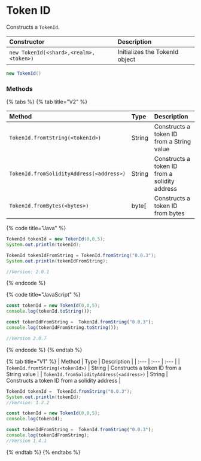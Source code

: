 # Token ID

Constructs a `TokenId`.

| Constructor | Description |
| :--- | :--- |
| `new TokenId(<shard>,<realm>,<token>)` | Initializes the TokenId object |

```java
new TokenId()
```

### Methods

{% tabs %}
{% tab title="V2" %}


| Method | Type | Description |
| :--- | :--- | :--- |
| `TokenId.fromtString(<tokenId>)` | String | Constructs a token ID from a String value |
| `TokenId.fromSolidityAddress(<address>)` | String | Constructs a token ID from a solidity address |
| `TokenId.fromBytes(<bytes>)` | byte\[ | Constructs a token ID from bytes  |

{% code title="Java" %}
```java
TokenId tokenId = new TokenId(0,0,5);
System.out.println(tokenId);

TokenId tokenIdFromString = TokenId.fromString("0.0.3");
System.out.println(tokenIdFromString);

//Version: 2.0.1
```
{% endcode %}

{% code title="JavaScript" %}
```javascript
const tokenId = new TokenId(0,0,5);
console.log(tokenId.toString());

const tokenIdFromString =  TokenId.fromString("0.0.3");
console.log(tokenIdFromString.toString());

//Version 2.0.7
```
{% endcode %}
{% endtab %}

{% tab title="V1" %}
| Method | Type | Description |
| :--- | :--- | :--- |
| `TokenId.fromtString(<tokenId>)` | String | Constructs a token ID from a String value |
| `TokenId.fromSolidityAddress(<address>)` | String | Constructs a token ID from a solidity address |

```java
TokenId tokenId =  TokenId.fromString("0.0.3");
System.out.println(tokenId);
//Version: 1.2.2
```

```javascript
const tokenId = new TokenId(0,0,5);
console.log(tokenId);

const tokenIdFromString =  TokenId.fromString("0.0.3");
console.log(tokenIdFromString);
//Version 1.4.1
```
{% endtab %}
{% endtabs %}





